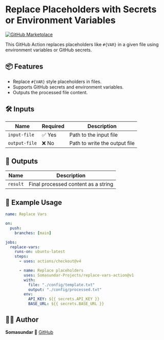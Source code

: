 # Replace Placeholders with Secrets or Environment Variables

[![GitHub Marketplace](https://img.shields.io/badge/GitHub%20Marketplace-Action-blue?logo=github)](https://github.com/marketplace/actions/replace-vars-action)

This GitHub Action replaces placeholders like `#{VAR}` in a given file using environment variables or GitHub secrets.

## 📦 Features

- Replace `#{VAR}` style placeholders in files.
- Supports GitHub secrets and environment variables.
- Outputs the processed file content.

## 🛠️ Inputs

| Name          | Required | Description                   |
| ------------- | -------- | ----------------------------- |
| `input-file`  | ✅ Yes   | Path to the input file        |
| `output-file` | ❌ No    | Path to write the output file |

## 🧾 Outputs

| Name     | Description                         |
| -------- | ----------------------------------- |
| `result` | Final processed content as a string |

## 📄 Example Usage

```yaml
name: Replace Vars

on:
  push:
    branches: [main]

jobs:
  replace-vars:
    runs-on: ubuntu-latest
    steps:
      - uses: actions/checkout@v4

      - name: Replace placeholders
        uses: Somasundar-Projects/replace-vars-action@v1
        with:
          file: "./config/template.txt"
          output: "./config/processed.txt"
        env:
          API_KEY: ${{ secrets.API_KEY }}
          BASE_URL: ${{ secrets.BASE_URL }}
```

## 👨‍💻 Author

**Somasundar**  🔗 [GitHub](https://github.com/Somasundar-Projects)

